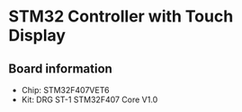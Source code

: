 # STM32 Controller with Touch Display

## Board information

- Chip: STM32F407VET6
- Kit: DRG ST-1 STM32F407 Core V1.0

